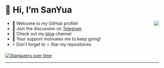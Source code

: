 <!--Zero
[![SanYua GitHub Stats](https://github-readme-stats.zohan.tech/api?username=boy86001&show_icons=true&hide=contribs,prs&include_all_commits=true&bg_color=30,fcb590,e46454&title_color=fff&text_color=fff&icon_color=fff)](https://github.com/boy86001)
-->

# 👋 Hi, I’m SanYua
<img align="right" src="https://github-readme-stats.zohan.tech/api?username=boy86001&show_icons=true&hide=contribs,prs&include_all_commits=true&bg_color=30,fcb590,e46454&title_color=fff&text_color=fff&icon_color=fff)](https://github.com/boy86001">

- 🚀 Welcome to my GitHub profile!
- 👀 Join the discussion on [Telegram](https://t.me/+_CxXyI4NloI0NDk1)
- 💞️ Check out my [blog](https://zero001.us.kg/webdav/index.html#) channel
- 💖 Your support motivates me to keep going!
- ⚡ Don’t forget to ⭐ Star my repositories

[![Stargazers over time](https://starchart.cc/boy86001/SmartProxy-Tools.svg?variant=adaptive)](https://starchart.cc/boy86001/SmartProxy-Tools)

---


<!---boy86001/boy86001 is a ✨ special ✨ repository because its README.md (this file) appears on your GitHub profile.
You can click the Preview link to take a look at your changes.--->
